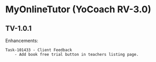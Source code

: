 # MyOnlineTutor (YoCoach RV-3.0)


## TV-1.0.1

Enhancements:

    Task-101433 - Client Feedback
        - Add book free trial button in teachers listing page.